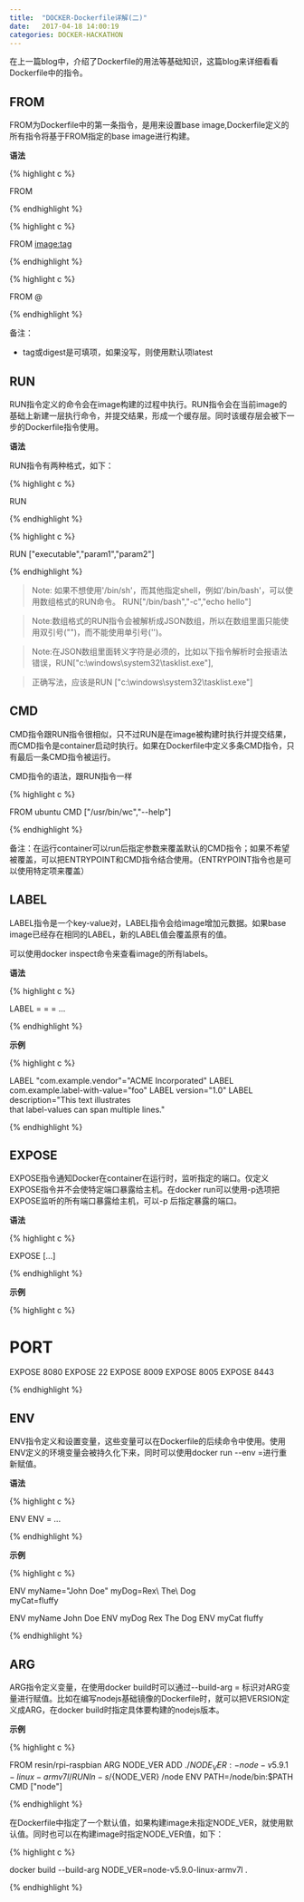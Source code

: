 ```yaml
---
title:  "DOCKER-Dockerfile详解(二)"
date:   2017-04-18 14:00:19
categories: DOCKER-HACKATHON
---
```


在上一篇blog中，介绍了Dockerfile的用法等基础知识，这篇blog来详细看看Dockerfile中的指令。

## FROM

FROM为Dockerfile中的第一条指令，是用来设置base image,Dockerfile定义的所有指令将基于FROM指定的base image进行构建。

**语法**

{% highlight c %}

FROM <image>

{% endhighlight %}


{% highlight c %}

FROM <image:tag>

{% endhighlight %}


{% highlight c %}

FROM <image>@<digest>

{% endhighlight %}

备注：
- tag或digest是可填项，如果没写，则使用默认项latest

## RUN

RUN指令定义的命令会在image构建的过程中执行。RUN指令会在当前image的基础上新建一层执行命令，并提交结果，形成一个缓存层。同时该缓存层会被下一步的Dockerfile指令使用。

**语法**

RUN指令有两种格式，如下：

{% highlight c %}

RUN <command>

{% endhighlight %}


{% highlight c %}

RUN ["executable","param1","param2"]

{% endhighlight %}

> Note: 如果不想使用'/bin/sh'，而其他指定shell，例如'/bin/bash'，可以使用数组格式的RUN命令。
> RUN["/bin/bash","-c","echo hello"]


> Note:数组格式的RUN指令会被解析成JSON数组，所以在数组里面只能使用双引号("")，而不能使用单引号('')。

> Note:在JSON数组里面转义字符是必须的，比如以下指令解析时会报语法错误，RUN["c:\windows\system32\tasklist.exe"],

> 正确写法，应该是RUN ["c:\\windows\\system32\\tasklist.exe"]


## CMD

CMD指令跟RUN指令很相似，只不过RUN是在image被构建时执行并提交结果，而CMD指令是container启动时执行。如果在Dockerfile中定义多条CMD指令，只有最后一条CMD指令被运行。

CMD指令的语法，跟RUN指令一样

{% highlight c %}

FROM ubuntu
CMD ["/usr/bin/wc","--help"]

{% endhighlight %}

备注：在运行container可以run后指定参数来覆盖默认的CMD指令；如果不希望被覆盖，可以把ENTRYPOINT和CMD指令结合使用。（ENTRYPOINT指令也是可以使用特定项来覆盖）

## LABEL

LABEL指令是一个key-value对，LABEL指令会给image增加元数据。如果base image已经存在相同的LABEL，新的LABEL值会覆盖原有的值。

可以使用docker inspect命令来查看image的所有labels。

**语法**

{% highlight c %}

LABEL <key>=<value> <key>=<value> <key>=<value> ...

{% endhighlight %}

**示例**

{% highlight c %}

LABEL "com.example.vendor"="ACME Incorporated"
LABEL com.example.label-with-value="foo"
LABEL version="1.0"
LABEL description="This text illustrates \
that label-values can span multiple lines."

{% endhighlight %}

## EXPOSE

EXPOSE指令通知Docker在container在运行时，监听指定的端口。仅定义EXPOSE指令并不会使特定端口暴露给主机。在docker run可以使用-p选项把EXPOSE监听的所有端口暴露给主机，可以-p 后指定暴露的端口。

**语法**

{% highlight c %}

EXPOSE <port> [<port>...]

{% endhighlight %}


**示例**

{% highlight c %}

# PORT
EXPOSE 8080
EXPOSE 22
EXPOSE 8009
EXPOSE 8005
EXPOSE 8443

{% endhighlight %}

## ENV

ENV指令定义和设置变量，这些变量可以在Dockerfile的后续命令中使用。使用ENV定义的环境变量会被持久化下来，同时可以使用docker run --env <key>=<value>进行重新赋值。

**语法**

{% highlight c %}

ENV <key> <value>
ENV <key>=<value> ...

{% endhighlight %}


**示例**

{% highlight c %}

ENV myName="John Doe" myDog=Rex\ The\ Dog \
    myCat=fluffy

ENV myName John Doe
ENV myDog Rex The Dog
ENV myCat fluffy

{% endhighlight %}

## ARG

ARG指令定义变量，在使用docker build时可以通过--build-arg <varname>=<value> 标识对ARG变量进行赋值。比如在编写nodejs基础镜像的Dockerfile时，就可以把VERSION定义成ARG，在docker build时指定具体要构建的nodejs版本。

**示例**

{% highlight c %}

FROM resin/rpi-raspbian
ARG NODE_VER
ADD ./${NODE_VER:-node-v5.9.1-linux-armv7l} /
RUN ln -s /${NODE_VER} /node
ENV PATH=/node/bin:$PATH
CMD ["node"]

{% endhighlight %}

在Dockerfile中指定了一个默认值，如果构建image未指定NODE_VER，就使用默认值。同时也可以在构建image时指定NODE_VER值，如下：

{% highlight c %}

docker build --build-arg NODE_VER=node-v5.9.0-linux-armv7l .

{% endhighlight %}